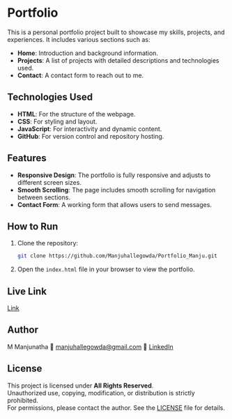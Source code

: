 # Portfolio

This is a personal portfolio project built to showcase my skills, projects, and experiences. It includes various sections such as:

- **Home**: Introduction and background information.
- **Projects**: A list of projects with detailed descriptions and technologies used.
- **Contact**: A contact form to reach out to me.

## Technologies Used

- **HTML**: For the structure of the webpage.
- **CSS**: For styling and layout.
- **JavaScript**: For interactivity and dynamic content.
- **GitHub**: For version control and repository hosting.

## Features

- **Responsive Design**: The portfolio is fully responsive and adjusts to different screen sizes.
- **Smooth Scrolling**: The page includes smooth scrolling for navigation between sections.
- **Contact Form**: A working form that allows users to send messages.

## How to Run

1. Clone the repository:
    ```bash
    git clone https://github.com/Manjuhallegowda/Portfolio_Manju.git
    ```

2. Open the `index.html` file in your browser to view the portfolio.

## Live Link

 [Link](https://m-manjunatha.netlify.app/)

## Author

M Manjunatha
📧 manjuhallegowda@gmail.com
🔗 [LinkedIn](https://www.linkedin.com/in/manjuhallegowda/)

## License

This project is licensed under **All Rights Reserved**.  
Unauthorized use, copying, modification, or distribution is strictly prohibited.  
For permissions, please contact the author. See the [LICENSE](LICENSE) file for details.
